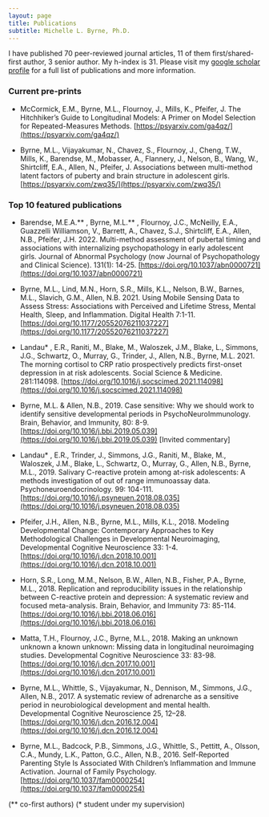 ```yaml
---
layout: page
title: Publications
subtitle: Michelle L. Byrne, Ph.D.
---
```


I have published 70 peer-reviewed journal articles, 11 of them first/shared-first author, 3 senior author. My h-index is 31. Please visit my [google scholar profile](https://scholar.google.com.au/citations?user=WrN4T3QAAAAJ&hl=en) for a full list of publications and more information.

### Current pre-prints
- McCormick, E.M., Byrne, M.L., Flournoy, J., Mills, K., Pfeifer, J. The Hitchhiker’s Guide to Longitudinal Models: A Primer on Model Selection for Repeated-Measures Methods. [https://psyarxiv.com/ga4qz/](https://psyarxiv.com/ga4qz/)

- Byrne, M.L., Vijayakumar, N., Chavez, S., Flournoy, J., Cheng, T.W., Mills, K., Barendse, M., Mobasser, A., Flannery, J., Nelson, B., Wang, W., Shirtcliff, E.A., Allen, N., Pfeifer, J. Associations between multi-method latent factors of puberty and brain structure in adolescent girls. [https://psyarxiv.com/zwq35/](https://psyarxiv.com/zwq35/)

### Top 10 featured publications

- Barendse, M.E.A.** , Byrne, M.L.** , Flournoy, J.C., McNeilly, E.A., Guazzelli Williamson, V.,  Barrett, A., Chavez, S.J., Shirtcliff, E.A., Allen, N.B., Pfeifer, J.H. 2022. Multi-method assessment of pubertal timing and associations with internalizing psychopathology in early adolescent girls. Journal of Abnormal Psychology (now Journal of Psychopathology and Clinical Science). 131(1): 14-25. [https://doi.org/10.1037/abn0000721](https://doi.org/10.1037/abn0000721)

- Byrne, M.L., Lind, M.N., Horn, S.R., Mills, K.L., Nelson, B.W., Barnes, M.L., Slavich, G.M., Allen, N.B. 2021. Using Mobile Sensing Data to Assess Stress: Associations with Perceived and Lifetime Stress, Mental Health, Sleep, and Inflammation. Digital Health 7:1-11. [https://doi.org/10.1177/20552076211037227](https://doi.org/10.1177/20552076211037227)

- Landau* , E.R., Raniti, M., Blake, M., Waloszek, J.M., Blake, L., Simmons, J.G., Schwartz, O., Murray, G., Trinder, J., Allen, N.B., Byrne, M.L. 2021. The morning cortisol to CRP ratio prospectively predicts first-onset depression in at risk adolescents. Social Science & Medicine. 281:114098. [https://doi.org/10.1016/j.socscimed.2021.114098](https://doi.org/10.1016/j.socscimed.2021.114098)

- Byrne, M.L. & Allen, N.B., 2019. Case sensitive: Why we should work to identify sensitive developmental periods in PsychoNeuroImmunology. Brain, Behavior, and Immunity, 80: 8-9. [https://doi.org/10.1016/j.bbi.2019.05.039](https://doi.org/10.1016/j.bbi.2019.05.039) [Invited commentary]

- Landau* , E.R., Trinder, J., Simmons, J.G., Raniti, M., Blake, M., Waloszek, J.M., Blake, L., Schwartz, O., Murray, G., Allen, N.B., Byrne, M.L., 2019. Salivary C-reactive protein among at-risk adolescents: A methods investigation of out of range immunoassay data. Psychoneuroendocrinology. 99: 104-111. [https://doi.org/10.1016/j.psyneuen.2018.08.035](https://doi.org/10.1016/j.psyneuen.2018.08.035)

- Pfeifer, J.H., Allen, N.B., Byrne, M.L., Mills, K.L., 2018. Modeling Developmental Change: Contemporary Approaches to Key Methodological Challenges in Developmental Neuroimaging, Developmental Cognitive Neuroscience 33: 1-4. [https://doi.org/10.1016/j.dcn.2018.10.001](https://doi.org/10.1016/j.dcn.2018.10.001)

- Horn, S.R., Long, M.M., Nelson, B.W., Allen, N.B., Fisher, P.A., Byrne, M.L., 2018. Replication and reproducibility issues in the relationship between C-reactive protein and depression: A systematic review and focused meta-analysis. Brain, Behavior, and Immunity 73: 85-114. [https://doi.org/10.1016/j.bbi.2018.06.016](https://doi.org/10.1016/j.bbi.2018.06.016)

- Matta, T.H., Flournoy, J.C., Byrne, M.L., 2018. Making an unknown unknown a known unknown: Missing data in longitudinal neuroimaging studies. Developmental Cognitive Neuroscience 33: 83-98. [https://doi.org/10.1016/j.dcn.2017.10.001](https://doi.org/10.1016/j.dcn.2017.10.001)

- Byrne, M.L., Whittle, S., Vijayakumar, N., Dennison, M., Simmons, J.G., Allen, N.B., 2017. A systematic review of adrenarche as a sensitive period in neurobiological development and mental health. Developmental Cognitive Neuroscience 25, 12–28. [https://doi.org/10.1016/j.dcn.2016.12.004](https://doi.org/10.1016/j.dcn.2016.12.004)

- Byrne, M.L., Badcock, P.B., Simmons, J.G., Whittle, S., Pettitt, A., Olsson, C.A., Mundy, L.K., Patton, G.C., Allen, N.B., 2016. Self-Reported Parenting Style Is Associated With Children’s Inflammation and Immune Activation. Journal of Family Psychology. [https://doi.org/10.1037/fam0000254](https://doi.org/10.1037/fam0000254)


(** co-first authors)
(* student under my supervision)